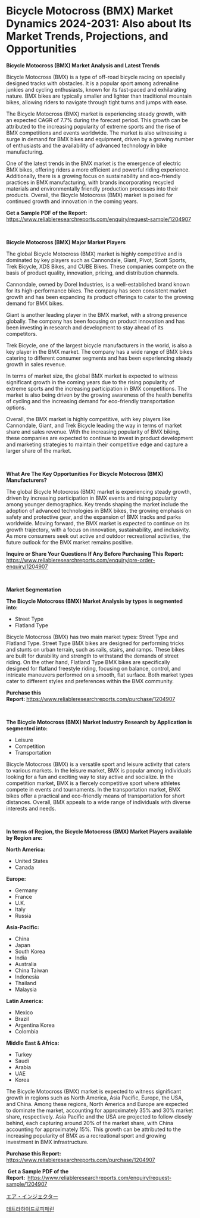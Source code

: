 <p><h1>Bicycle Motocross (BMX) Market Dynamics 2024-2031: Also about Its Market Trends, Projections, and Opportunities</h1></p><p><strong>Bicycle Motocross (BMX) Market Analysis and Latest Trends</strong></p>
<p><p>Bicycle Motocross (BMX) is a type of off-road bicycle racing on specially designed tracks with obstacles. It is a popular sport among adrenaline junkies and cycling enthusiasts, known for its fast-paced and exhilarating nature. BMX bikes are typically smaller and lighter than traditional mountain bikes, allowing riders to navigate through tight turns and jumps with ease.</p><p>The Bicycle Motocross (BMX) market is experiencing steady growth, with an expected CAGR of 7.7% during the forecast period. This growth can be attributed to the increasing popularity of extreme sports and the rise of BMX competitions and events worldwide. The market is also witnessing a surge in demand for BMX bikes and equipment, driven by a growing number of enthusiasts and the availability of advanced technology in bike manufacturing.</p><p>One of the latest trends in the BMX market is the emergence of electric BMX bikes, offering riders a more efficient and powerful riding experience. Additionally, there is a growing focus on sustainability and eco-friendly practices in BMX manufacturing, with brands incorporating recycled materials and environmentally friendly production processes into their products. Overall, the Bicycle Motocross (BMX) market is poised for continued growth and innovation in the coming years.</p></p>
<p><strong>Get a Sample PDF of the Report:&nbsp;</strong> <a href="https://www.reliableresearchreports.com/enquiry/request-sample/1204907">https://www.reliableresearchreports.com/enquiry/request-sample/1204907</a></p>
<p>&nbsp;</p>
<p><strong>Bicycle Motocross (BMX) Major Market Players</strong></p>
<p><p>The global Bicycle Motocross (BMX) market is highly competitive and is dominated by key players such as Cannondale, Giant, Pivot, Scott Sports, Trek Bicycle, XDS Bikes, and CUBE Bikes. These companies compete on the basis of product quality, innovation, pricing, and distribution channels.</p><p>Cannondale, owned by Dorel Industries, is a well-established brand known for its high-performance bikes. The company has seen consistent market growth and has been expanding its product offerings to cater to the growing demand for BMX bikes.</p><p>Giant is another leading player in the BMX market, with a strong presence globally. The company has been focusing on product innovation and has been investing in research and development to stay ahead of its competitors.</p><p>Trek Bicycle, one of the largest bicycle manufacturers in the world, is also a key player in the BMX market. The company has a wide range of BMX bikes catering to different consumer segments and has been experiencing steady growth in sales revenue.</p><p>In terms of market size, the global BMX market is expected to witness significant growth in the coming years due to the rising popularity of extreme sports and the increasing participation in BMX competitions. The market is also being driven by the growing awareness of the health benefits of cycling and the increasing demand for eco-friendly transportation options.</p><p>Overall, the BMX market is highly competitive, with key players like Cannondale, Giant, and Trek Bicycle leading the way in terms of market share and sales revenue. With the increasing popularity of BMX biking, these companies are expected to continue to invest in product development and marketing strategies to maintain their competitive edge and capture a larger share of the market.</p></p>
<p>&nbsp;</p>
<p><strong>What Are The Key Opportunities For Bicycle Motocross (BMX) Manufacturers?</strong></p>
<p><p>The global Bicycle Motocross (BMX) market is experiencing steady growth, driven by increasing participation in BMX events and rising popularity among younger demographics. Key trends shaping the market include the adoption of advanced technologies in BMX bikes, the growing emphasis on safety and protective gear, and the expansion of BMX tracks and parks worldwide. Moving forward, the BMX market is expected to continue on its growth trajectory, with a focus on innovation, sustainability, and inclusivity. As more consumers seek out active and outdoor recreational activities, the future outlook for the BMX market remains positive.</p></p>
<p><strong>Inquire or Share Your Questions If Any Before Purchasing This Report:</strong> <a href="https://www.reliableresearchreports.com/enquiry/pre-order-enquiry/1204907">https://www.reliableresearchreports.com/enquiry/pre-order-enquiry/1204907</a></p>
<p>&nbsp;</p>
<p><strong>Market Segmentation</strong></p>
<p><strong>The Bicycle Motocross (BMX) Market Analysis by types is segmented into:</strong></p>
<p><ul><li>Street Type</li><li>Flatland Type</li></ul></p>
<p><p>Bicycle Motocross (BMX) has two main market types: Street Type and Flatland Type. Street Type BMX bikes are designed for performing tricks and stunts on urban terrain, such as rails, stairs, and ramps. These bikes are built for durability and strength to withstand the demands of street riding. On the other hand, Flatland Type BMX bikes are specifically designed for flatland freestyle riding, focusing on balance, control, and intricate maneuvers performed on a smooth, flat surface. Both market types cater to different styles and preferences within the BMX community.</p></p>
<p><strong>Purchase this Report:&nbsp;</strong><a href="https://www.reliableresearchreports.com/purchase/1204907">https://www.reliableresearchreports.com/purchase/1204907</a></p>
<p>&nbsp;</p>
<p><strong>The Bicycle Motocross (BMX) Market Industry Research by Application is segmented into:</strong></p>
<p><ul><li>Leisure</li><li>Competition</li><li>Transportation</li></ul></p>
<p><p>Bicycle Motocross (BMX) is a versatile sport and leisure activity that caters to various markets. In the leisure market, BMX is popular among individuals looking for a fun and exciting way to stay active and socialize. In the competition market, BMX is a fiercely competitive sport where athletes compete in events and tournaments. In the transportation market, BMX bikes offer a practical and eco-friendly means of transportation for short distances. Overall, BMX appeals to a wide range of individuals with diverse interests and needs.</p></p>
<p>&nbsp;</p>
<p><strong>In terms of Region, the Bicycle Motocross (BMX) Market Players available by Region are:</strong></p>
<p>
    <p> <strong> North America: </strong>
        <ul>
            <li>United States</li>
            <li>Canada</li>
        </ul>
        </p> 
    <p> <strong> Europe: </strong>
        <ul>
            <li>Germany</li>
            <li>France</li>
            <li>U.K.</li>
            <li>Italy</li>
            <li>Russia</li>
        </ul>
        </p> 
    <p> <strong> Asia-Pacific: </strong>
        <ul>
            <li>China</li>
            <li>Japan</li>
            <li>South Korea</li>
            <li>India</li>
            <li>Australia</li>
            <li>China Taiwan</li>
            <li>Indonesia</li>
            <li>Thailand</li>
            <li>Malaysia</li>
        </ul>
        </p> 
    <p> <strong> Latin America: </strong>
        <ul>
            <li>Mexico</li>
            <li>Brazil</li>
            <li>Argentina Korea</li>
            <li>Colombia</li>
        </ul>
        </p> 
    <p> <strong> Middle East & Africa: </strong>
        <ul>
            <li>Turkey</li>
            <li>Saudi</li>
            <li>Arabia</li>
            <li>UAE</li>
            <li>Korea</li>
        </ul>
    </p>
    </p>
<p><p>The Bicycle Motocross (BMX) market is expected to witness significant growth in regions such as North America, Asia Pacific, Europe, the USA, and China. Among these regions, North America and Europe are expected to dominate the market, accounting for approximately 35% and 30% market share, respectively. Asia Pacific and the USA are projected to follow closely behind, each capturing around 20% of the market share, with China accounting for approximately 15%. This growth can be attributed to the increasing popularity of BMX as a recreational sport and growing investment in BMX infrastructure.</p></p>
<p><strong>Purchase this Report: </strong><a href="https://www.reliableresearchreports.com/purchase/1204907">https://www.reliableresearchreports.com/purchase/1204907</a></p>
<p>&nbsp;<strong>Get a Sample PDF of the Report:&nbsp;&nbsp;</strong><a href="https://www.reliableresearchreports.com/enquiry/request-sample/1204907">https://www.reliableresearchreports.com/enquiry/request-sample/1204907</a></p>
<p><strong></strong></p>
<p><p><a href="https://github.com/ksxzwxabcuynh011/Market-Research-Report-List-1/blob/main/13317007580.md">エア・インジェクター</a></p><p><a href="https://github.com/trmesnao7959541/Market-Research-Report-List-1/blob/main/94863246799.md">테트라하이드로피페린</a></p></p>
